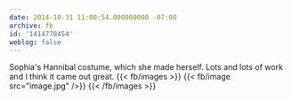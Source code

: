 ```yaml
---
date: 2014-10-31 11:00:54.000000000 -07:00
archive: fb
id: '1414778454'
weblog: false
---
```


Sophia's Hannibal costume, which she made herself. Lots and lots of work and I think it came out great.
{{< fb/images >}}
{{< fb/image src="image.jpg" />}}
{{< /fb/images >}}
